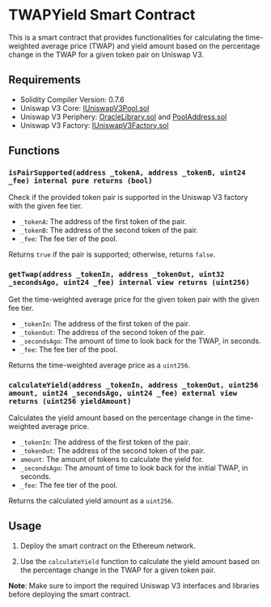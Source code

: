 # TWAPYield Smart Contract

This is a smart contract that provides functionalities for calculating the time-weighted average price (TWAP) and yield amount based on the percentage change in the TWAP for a given token pair on Uniswap V3.

## Requirements

- Solidity Compiler Version: 0.7.6
- Uniswap V3 Core: [IUniswapV3Pool.sol](https://github.com/Uniswap/uniswap-v3-core/blob/main/contracts/interfaces/IUniswapV3Pool.sol)
- Uniswap V3 Periphery: [OracleLibrary.sol](https://github.com/Uniswap/uniswap-v3-periphery/blob/main/contracts/libraries/OracleLibrary.sol) and [PoolAddress.sol](https://github.com/Uniswap/uniswap-v3-periphery/blob/main/contracts/libraries/PoolAddress.sol)
- Uniswap V3 Factory: [IUniswapV3Factory.sol](https://github.com/Uniswap/uniswap-v3-core/blob/main/contracts/interfaces/IUniswapV3Factory.sol)

## Functions

### `isPairSupported(address _tokenA, address _tokenB, uint24 _fee) internal pure returns (bool)`

Check if the provided token pair is supported in the Uniswap V3 factory with the given fee tier.

- `_tokenA`: The address of the first token of the pair.
- `_tokenB`: The address of the second token of the pair.
- `_fee`: The fee tier of the pool.

Returns `true` if the pair is supported; otherwise, returns `false`.

### `getTwap(address _tokenIn, address _tokenOut, uint32 _secondsAgo, uint24 _fee) internal view returns (uint256)`

Get the time-weighted average price for the given token pair with the given fee tier.

- `_tokenIn`: The address of the first token of the pair.
- `_tokenOut`: The address of the second token of the pair.
- `_secondsAgo`: The amount of time to look back for the TWAP, in seconds.
- `_fee`: The fee tier of the pool.

Returns the time-weighted average price as a `uint256`.

### `calculateYield(address _tokenIn, address _tokenOut, uint256 amount, uint24 _secondsAgo, uint24 _fee) external view returns (uint256 yieldAmount)`

Calculates the yield amount based on the percentage change in the time-weighted average price.

- `_tokenIn`: The address of the first token of the pair.
- `_tokenOut`: The address of the second token of the pair.
- `amount`: The amount of tokens to calculate the yield for.
- `_secondsAgo`: The amount of time to look back for the initial TWAP, in seconds.
- `_fee`: The fee tier of the pool.

Returns the calculated yield amount as a `uint256`.

## Usage

1. Deploy the smart contract on the Ethereum network.

2. Use the `calculateYield` function to calculate the yield amount based on the percentage change in the TWAP for a given token pair.

**Note**: Make sure to import the required Uniswap V3 interfaces and libraries before deploying the smart contract.
